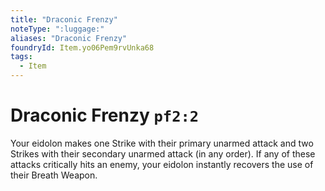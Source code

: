 ```yaml
---
title: "Draconic Frenzy"
noteType: ":luggage:"
aliases: "Draconic Frenzy"
foundryId: Item.yo06Pem9rvUnka68
tags:
  - Item
---
```


# Draconic Frenzy `pf2:2`

Your eidolon makes one Strike with their primary unarmed attack and two Strikes with their secondary unarmed attack (in any order). If any of these attacks critically hits an enemy, your eidolon instantly recovers the use of their Breath Weapon.
